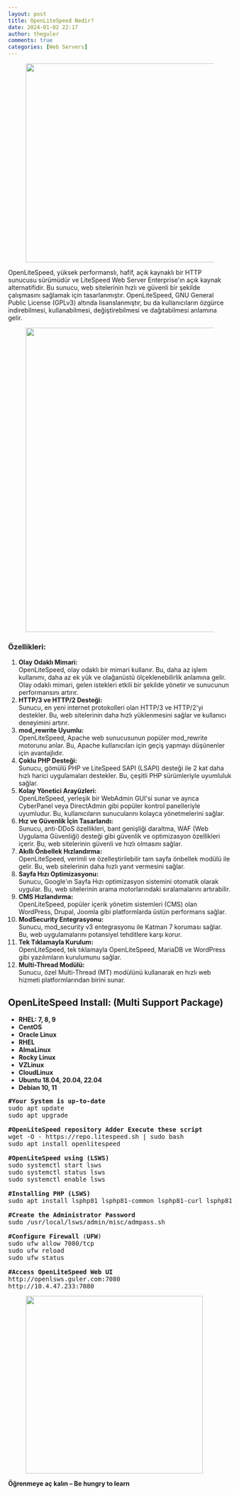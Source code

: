 ```yaml
---
layout: post
title: OpenLiteSpeed Nedir?
date: 2024-01-02 22:17
author: theguler
comments: true
categories: [Web Servers]
---
```

<!-- wp:image {"id":10444,"width":"447px","height":"auto","sizeSlug":"large","linkDestination":"none"} -->
<figure class="wp-block-image size-large is-resized"><img src="https://theguler.wordpress.com/wp-content/uploads/2024/01/openlitespeed_logo.png?w=1024" alt="" class="wp-image-10444" style="width:447px;height:auto" /></figure>
<!-- /wp:image -->

<!-- wp:paragraph -->
<p>OpenLiteSpeed, yüksek performanslı, hafif, açık kaynaklı bir HTTP sunucusu sürümüdür ve LiteSpeed Web Server Enterprise'ın açık kaynak alternatifidir. Bu sunucu, web sitelerinin hızlı ve güvenli bir şekilde çalışmasını sağlamak için tasarlanmıştır. OpenLiteSpeed, GNU General Public License (GPLv3) altında lisanslanmıştır, bu da kullanıcıların özgürce indirebilmesi, kullanabilmesi, değiştirebilmesi ve dağıtabilmesi anlamına gelir.</p>
<!-- /wp:paragraph -->

<!-- wp:image {"lightbox":{"enabled":true},"id":10469,"width":"684px","height":"auto","sizeSlug":"large","linkDestination":"none"} -->
<figure class="wp-block-image size-large is-resized"><img src="https://theguler.wordpress.com/wp-content/uploads/2024/01/openlitespeed-admin-listener-ssl.png?w=1024" alt="" class="wp-image-10469" style="width:684px;height:auto" /></figure>
<!-- /wp:image -->

<!-- wp:heading {"level":3} -->
<h3 class="wp-block-heading"><strong>Özellikleri:</strong></h3>
<!-- /wp:heading -->

<!-- wp:list {"ordered":true} -->
<ol><!-- wp:list-item -->
<li><strong>Olay Odaklı Mimari:</strong><br>OpenLiteSpeed, olay odaklı bir mimari kullanır. Bu, daha az işlem kullanımı, daha az ek yük ve olağanüstü ölçeklenebilirlik anlamına gelir. Olay odaklı mimari, gelen istekleri etkili bir şekilde yönetir ve sunucunun performansını artırır.</li>
<!-- /wp:list-item -->

<!-- wp:list-item -->
<li><strong>HTTP/3 ve HTTP/2 Desteği:</strong><br>Sunucu, en yeni internet protokolleri olan HTTP/3 ve HTTP/2'yi destekler. Bu, web sitelerinin daha hızlı yüklenmesini sağlar ve kullanıcı deneyimini artırır.</li>
<!-- /wp:list-item -->

<!-- wp:list-item -->
<li><strong>mod_rewrite Uyumlu:</strong><br>OpenLiteSpeed, Apache web sunucusunun popüler mod_rewrite motorunu anlar. Bu, Apache kullanıcıları için geçiş yapmayı düşünenler için avantajlıdır.</li>
<!-- /wp:list-item -->

<!-- wp:list-item -->
<li><strong>Çoklu PHP Desteği:</strong><br>Sunucu, gömülü PHP ve LiteSpeed SAPI (LSAPI) desteği ile 2 kat daha hızlı harici uygulamaları destekler. Bu, çeşitli PHP sürümleriyle uyumluluk sağlar.</li>
<!-- /wp:list-item -->

<!-- wp:list-item -->
<li><strong>Kolay Yönetici Arayüzleri:</strong><br>OpenLiteSpeed, yerleşik bir WebAdmin GUI'si sunar ve ayrıca CyberPanel veya DirectAdmin gibi popüler kontrol panelleriyle uyumludur. Bu, kullanıcıların sunucularını kolayca yönetmelerini sağlar.</li>
<!-- /wp:list-item -->

<!-- wp:list-item -->
<li><strong>Hız ve Güvenlik İçin Tasarlandı:</strong><br>Sunucu, anti-DDoS özellikleri, bant genişliği daraltma, WAF (Web Uygulama Güvenliği) desteği gibi güvenlik ve optimizasyon özellikleri içerir. Bu, web sitelerinin güvenli ve hızlı olmasını sağlar.</li>
<!-- /wp:list-item -->

<!-- wp:list-item -->
<li><strong>Akıllı Önbellek Hızlandırma:</strong><br>OpenLiteSpeed, verimli ve özelleştirilebilir tam sayfa önbellek modülü ile gelir. Bu, web sitelerinin daha hızlı yanıt vermesini sağlar.</li>
<!-- /wp:list-item -->

<!-- wp:list-item -->
<li><strong>Sayfa Hızı Optimizasyonu:</strong><br>Sunucu, Google'ın Sayfa Hızı optimizasyon sistemini otomatik olarak uygular. Bu, web sitelerinin arama motorlarındaki sıralamalarını artırabilir.</li>
<!-- /wp:list-item -->

<!-- wp:list-item -->
<li><strong>CMS Hızlandırma:</strong><br>OpenLiteSpeed, popüler içerik yönetim sistemleri (CMS) olan WordPress, Drupal, Joomla gibi platformlarda üstün performans sağlar.</li>
<!-- /wp:list-item -->

<!-- wp:list-item -->
<li><strong>ModSecurity Entegrasyonu:</strong><br>Sunucu, mod_security v3 entegrasyonu ile Katman 7 koruması sağlar. Bu, web uygulamalarını potansiyel tehditlere karşı korur.</li>
<!-- /wp:list-item -->

<!-- wp:list-item -->
<li><strong>Tek Tıklamayla Kurulum:</strong><br>OpenLiteSpeed, tek tıklamayla OpenLiteSpeed, MariaDB ve WordPress gibi yazılımların kurulumunu sağlar.</li>
<!-- /wp:list-item -->

<!-- wp:list-item -->
<li><strong>Multi-Thread Modülü:</strong><br>Sunucu, özel Multi-Thread (MT) modülünü kullanarak en hızlı web hizmeti platformlarından birini sunar.</li>
<!-- /wp:list-item --></ol>
<!-- /wp:list -->

<!-- wp:heading -->
<h2 class="wp-block-heading"><strong>OpenLiteSpeed Install:</strong> (Multi Support Package)</h2>
<!-- /wp:heading -->

<!-- wp:list -->
<ul><!-- wp:list-item -->
<li><strong>RHEL: 7, 8, 9</strong></li>
<!-- /wp:list-item -->

<!-- wp:list-item -->
<li><strong>CentOS</strong></li>
<!-- /wp:list-item -->

<!-- wp:list-item -->
<li><strong>Oracle Linux</strong></li>
<!-- /wp:list-item -->

<!-- wp:list-item -->
<li><strong>RHEL</strong></li>
<!-- /wp:list-item -->

<!-- wp:list-item -->
<li><strong>AlmaLinux</strong></li>
<!-- /wp:list-item -->

<!-- wp:list-item -->
<li><strong>Rocky Linux</strong></li>
<!-- /wp:list-item -->

<!-- wp:list-item -->
<li><strong>VZLinux</strong></li>
<!-- /wp:list-item -->

<!-- wp:list-item -->
<li><strong>CloudLinux</strong></li>
<!-- /wp:list-item -->

<!-- wp:list-item -->
<li><strong>Ubuntu 18.04, 20.04, 22.04</strong></li>
<!-- /wp:list-item -->

<!-- wp:list-item -->
<li><strong>Debian 10, 11</strong></li>
<!-- /wp:list-item --></ul>
<!-- /wp:list -->

<!-- wp:preformatted -->
<pre class="wp-block-preformatted"><strong>#Your System is up-to-date</strong><br>sudo apt update<br>sudo apt upgrade<br><br><strong>#OpenLiteSpeed repository Adder Execute these script</strong><br>wget -O - https://repo.litespeed.sh | sudo bash<br>sudo apt install openlitespeed<br><br><strong>#OpenLiteSpeed using (LSWS)</strong><br>sudo systemctl start lsws<br>sudo systemctl status lsws<br>sudo systemctl enable lsws<br><br><strong>#Installing PHP (LSWS)</strong><br>sudo apt install lsphp81 lsphp81-common lsphp81-curl lsphp81-mysql lsphp81-opcache lsphp81-imap lsphp81-opcache<br><br><strong>#Create the Administrator Password</strong><br>sudo /usr/local/lsws/admin/misc/admpass.sh<br><br><strong>#Configure Firewall</strong> (<strong>UFW</strong>)<br>sudo ufw allow 7080/tcp<br>sudo ufw reload<br>sudo ufw status<br><br><strong>#Access OpenLiteSpeed Web UI</strong><br>http://openlsws.guler.com:7080<br>http://10.4.47.233:7080</pre>
<!-- /wp:preformatted -->

<!-- wp:image {"lightbox":{"enabled":true},"id":10461,"width":"399px","height":"auto","sizeSlug":"large","linkDestination":"none"} -->
<figure class="wp-block-image size-large is-resized"><img src="https://theguler.wordpress.com/wp-content/uploads/2024/01/lsws_login.webp?w=980" alt="" class="wp-image-10461" style="width:399px;height:auto" /></figure>
<!-- /wp:image -->

<!-- wp:paragraph -->
<p><strong>Öğrenmeye aç kalın – Be hungry to learn</strong></p>
<!-- /wp:paragraph -->
